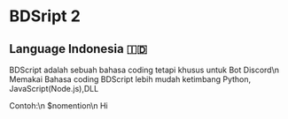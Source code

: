 # BDSript 2
Language Indonesia 🇮🇩
-
BDScript adalah sebuah bahasa coding tetapi khusus untuk Bot Discord\n
Memakai Bahasa coding BDScript lebih mudah ketimbang Python, JavaScript(Node.js),DLL

Contoh:\n
 $nomention\n
 Hi
